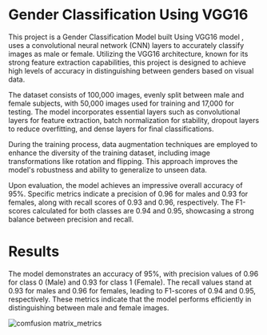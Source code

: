 # Gender Classification Using VGG16

This project is a Gender Classification Model built Using VGG16 model , uses a convolutional neural network (CNN) layers to accurately classify images as male or female. Utilizing the VGG16 architecture, known for its strong feature extraction capabilities, this project is designed to achieve high levels of accuracy in distinguishing between genders based on visual data.

The dataset consists of 100,000 images, evenly split between male and female subjects, with 50,000 images used for training and 17,000 for testing. The model incorporates essential layers such as convolutional layers for feature extraction, batch normalization for stability, dropout layers to reduce overfitting, and dense layers for final classifications.

During the training process, data augmentation techniques are employed to enhance the diversity of the training dataset, including image transformations like rotation and flipping. This approach improves the model's robustness and ability to generalize to unseen data.

Upon evaluation, the model achieves an impressive overall accuracy of 95%. Specific metrics indicate a precision of 0.96 for males and 0.93 for females, along with recall scores of 0.93 and 0.96, respectively. The F1-scores calculated for both classes are 0.94 and 0.95, showcasing a strong balance between precision and recall.

# Results
The model demonstrates an accuracy of 95%, with precision values of 0.96 for class 0 (Male) and 0.93 for class 1 (Female). The recall values stand at 0.93 for males and 0.96 for females, leading to F1-scores of 0.94 and 0.95, respectively. These metrics indicate that the model performs efficiently in distinguishing between male and female images.

![comfusion matrix_metrics](https://github.com/user-attachments/assets/d1ba6fbd-c681-41ae-9e03-51141e83e029)
